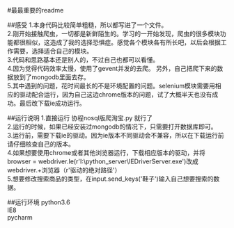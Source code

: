 #最最重要的readme


##感受
1.本身代码比较简单粗糙，所以都写进了一个文件。  
2.刚开始接触爬虫，一切都是新鲜陌生的。学习的一开始发现，爬虫的很多模块功能都很相似，这造成了我的选择恐惧症。感觉各个模块各有所长吧，以后会根据工作需要，选择适合自己的模块。    
3.代码和思路基本还是别人的，不过自己也都可以看懂。  
4.因为觉得代码效率太慢，使用了gevent并发的去爬。  另外，自己把爬下来的数据放到了mongodb里面去存。  
5.其中遇到的问题，花时间最长的不是环境配置的问题。selenium模块需要用相应的驱动配合运行，因为自己这边chrome版本的问题，试了大概半天也没有成功。最后改下载ie成功运行。

##运行说明
1.直接运行 协程nosql版爬淘宝.py 就行了  
2.运行的时候，如果已经安装过mongodb的情况下，只需要打开数据库即可。  
3.运行前，需要下载ie的驱动。因为ie版本不同驱动会不兼容，所以在下载运行前请仔细核查自己的版本。  
4.如果想要使用chrome或者其他浏览器运行，下载相应版本的驱动，并将browser = webdriver.Ie(r'I:\python_server\IEDriverServer.exe')改成webdriver.+浏览器（r'驱动的绝对路径'）  
5.想要修改搜索商品的类型，在input.send_keys('鞋子')输入自己想要搜索的数据。



##运行环境
python3.6  
IE8  
pycharm  


